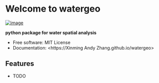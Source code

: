 # Welcome to watergeo


[![image](https://img.shields.io/pypi/v/watergeo.svg)](https://pypi.python.org/pypi/watergeo)


**python package for water spatial analysis**


-   Free software: MIT License
-   Documentation: <https://Xinming Andy Zhang.github.io/watergeo>
    

## Features

-   TODO
